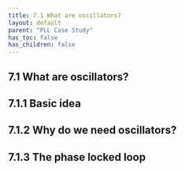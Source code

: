 ```yaml
---
title: 7.1 What are oscillators?
layout: default
parent: "PLL Case Study"
has_toc: false
has_children: false
---
```


## 7.1 What are oscillators?

## 7.1.1 Basic idea

## 7.1.2 Why do we need oscillators?

## 7.1.3 The phase locked loop